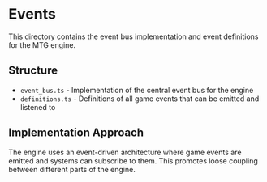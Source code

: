 # Events

This directory contains the event bus implementation and event definitions for the MTG engine.

## Structure

- `event_bus.ts` - Implementation of the central event bus for the engine
- `definitions.ts` - Definitions of all game events that can be emitted and listened to

## Implementation Approach

The engine uses an event-driven architecture where game events are emitted and systems can subscribe to them. This promotes loose coupling between different parts of the engine.